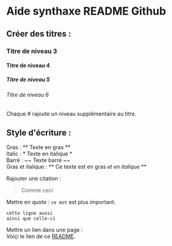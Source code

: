 # Aide synthaxe README Github

## Créer des titres :

### Titre de niveau 3
#### Titre de niveau 4
##### Titre de niveau 5
###### Titre de niveau 6

Chaque # rajoute un niveau supplémentaire au titre.

## Style d'écriture :

Gras :              ** Texte en gras **  
Italic :             * Texte en italique *  
Barré :             ~~ Texte barré ~~  
Gras et italique :  ** Ce texte est en gras _et en italique_ **

Rajouter une citation :
> Comme ceci

Mettre en quote :
`ce mot` est plus important.

```
cette ligne aussi
ainsi que celle-ci
```

Mettre un lien dans une page :  
Voiçi le lien de ce [README](https://github.com/Sigri44/Tutoriels/blob/master/tuto-aide-synthaxe-github.md).


